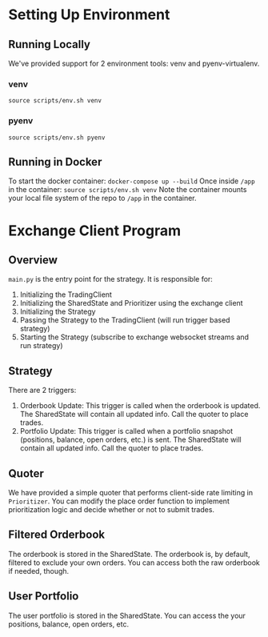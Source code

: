# Setting Up Environment

## Running Locally
We've provided support for 2 environment tools: venv and pyenv-virtualenv. 
### venv
`source scripts/env.sh venv`
### pyenv
`source scripts/env.sh pyenv`

## Running in Docker
To start the docker container:
`docker-compose up --build`
Once inside `/app` in the container:
`source scripts/env.sh venv`
Note the container mounts your local file system of the repo to `/app` in the container.

# Exchange Client Program
## Overview
`main.py` is the entry point for the strategy. It is responsible for:
1. Initializing the TradingClient
2. Initializing the SharedState and Prioritizer using the exchange client
3. Initializing the Strategy
4. Passing the Strategy to the TradingClient (will run trigger based strategy)
5. Starting the Strategy (subscribe to exchange websocket streams and run strategy)

## Strategy
There are 2 triggers:
1. Orderbook Update: This trigger is called when the orderbook is updated. The SharedState will contain all updated info. Call the quoter to place trades.
2. Portfolio Update: This trigger is called when a portfolio snapshot (positions, balance, open orders, etc.) is sent. The SharedState will contain all updated info. Call the quoter to place trades.

## Quoter
We have provided a simple quoter that performs client-side rate limiting in `Prioritizer`. You can modify the place order function to implement prioritization logic and decide whether or not to submit trades.

## Filtered Orderbook
The orderbook is stored in the SharedState. The orderbook is, by default, filtered to exclude your own orders. You can access both the raw orderbook if needed, though.

## User Portfolio
The user portfolio is stored in the SharedState. You can access the your positions, balance, open orders, etc.
